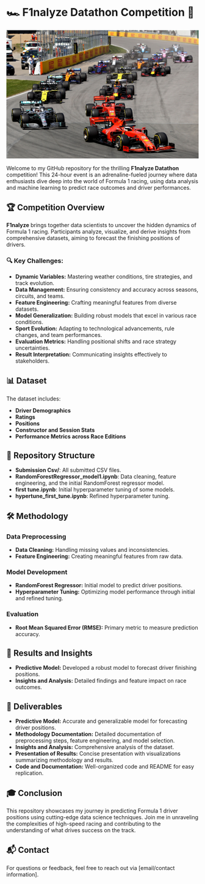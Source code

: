 # 🏎️ F1nalyze Datathon Competition 🏁

<img src="f1_image.jpg" alt="Banner" width="800"/>

Welcome to my GitHub repository for the thrilling **F1nalyze Datathon** competition! This 24-hour event is an adrenaline-fueled journey where data enthusiasts dive deep into the world of Formula 1 racing, using data analysis and machine learning to predict race outcomes and driver performances.

## 🏆 Competition Overview

**F1nalyze** brings together data scientists to uncover the hidden dynamics of Formula 1 racing. Participants analyze, visualize, and derive insights from comprehensive datasets, aiming to forecast the finishing positions of drivers. 

### 🔍 Key Challenges:
- **Dynamic Variables:** Mastering weather conditions, tire strategies, and track evolution.
- **Data Management:** Ensuring consistency and accuracy across seasons, circuits, and teams.
- **Feature Engineering:** Crafting meaningful features from diverse datasets.
- **Model Generalization:** Building robust models that excel in various race conditions.
- **Sport Evolution:** Adapting to technological advancements, rule changes, and team performances.
- **Evaluation Metrics:** Handling positional shifts and race strategy uncertainties.
- **Result Interpretation:** Communicating insights effectively to stakeholders.

## 📊 Dataset

The dataset includes:
- **Driver Demographics**
- **Ratings**
- **Positions**
- **Constructor and Session Stats**
- **Performance Metrics across Race Editions**

## 📂 Repository Structure

- **Submission Csv/**: All submitted CSV files.
- **RandomForestRegressor_model1.ipynb**: Data cleaning, feature engineering, and the initial RandomForest regressor model.
- **first tune.ipynb**: Initial hyperparameter tuning of some models.
- **hypertune_first_tune.ipynb**: Refined hyperparameter tuning.

## 🛠️ Methodology

### Data Preprocessing
- **Data Cleaning:** Handling missing values and inconsistencies.
- **Feature Engineering:** Creating meaningful features from raw data.

### Model Development
- **RandomForest Regressor:** Initial model to predict driver positions.
- **Hyperparameter Tuning:** Optimizing model performance through initial and refined tuning.

### Evaluation
- **Root Mean Squared Error (RMSE):** Primary metric to measure prediction accuracy.

## 🌟 Results and Insights

- **Predictive Model:** Developed a robust model to forecast driver finishing positions.
- **Insights and Analysis:** Detailed findings and feature impact on race outcomes.

## 📄 Deliverables

- **Predictive Model:** Accurate and generalizable model for forecasting driver positions.
- **Methodology Documentation:** Detailed documentation of preprocessing steps, feature engineering, and model selection.
- **Insights and Analysis:** Comprehensive analysis of the dataset.
- **Presentation of Results:** Concise presentation with visualizations summarizing methodology and results.
- **Code and Documentation:** Well-organized code and README for easy replication.

## 🎓 Conclusion

This repository showcases my journey in predicting Formula 1 driver positions using cutting-edge data science techniques. Join me in unraveling the complexities of high-speed racing and contributing to the understanding of what drives success on the track.

## 📬 Contact

For questions or feedback, feel free to reach out via [email/contact information].
